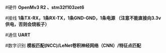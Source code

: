 #硬件 **OpenMv3 R2 、stm32f103zet6**


#接线 **1条TX-RX，1条RX-TX，1条GND-GND，1条电源
（注意不能直接向3.3v供电，否则会烧板子）**

#通信 **UART**

#数字识别 **模板匹配(NCC)/LeNet卷积神经网络（CNN）/特征点匹配**



